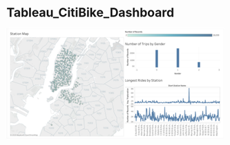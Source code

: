 # Tableau_CitiBike_Dashboard

![CitiBike Tableau Dashboard](https://github.com/chrisholyoake/Tableau_CitiBike_Dashboard/blob/master/tableau%20citibike%20dashboard.png?raw=true)
